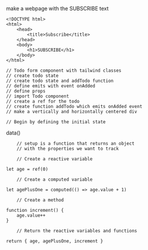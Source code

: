 make a webpage with the SUBSCRIBE text
```
<!DOCTYPE html>
<html>
    <head>
        <title>Subscribe</title>
    </head>
    <body>
        <h1>SUBSCRIBE</h1>
    </body>
</html>
```
```
// Todo form component with tailwind classes
// create todo state
// create todo state and addTodo function
// define emits with event onAdded
// define props
// import Todo component
// create a ref for the todo
// create function addTodo which emits onAdded event
// make a vertically and horizontally centered div

// Begin by defining the initial state
```
data()
```
    // setup is a function that returns an object
    // with the properties we want to track

    // Create a reactive variable
```
    let age = ref(0)
```
    // Create a computed variable
```
    let agePlusOne = computed(() => age.value + 1)
```
    // Create a method
```
    function increment() {
        age.value++
    }
```
    // Return the reactive variables and functions
```
    return { age, agePlusOne, increment }
```
